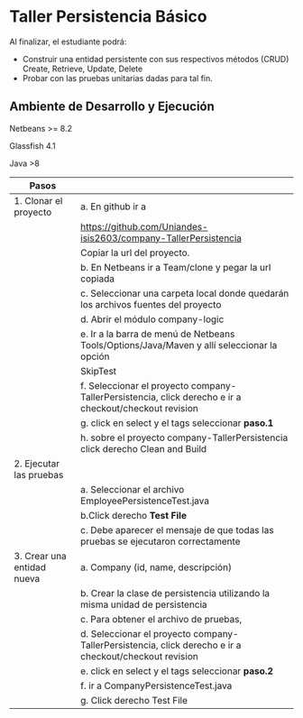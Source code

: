 # Taller Persistencia Básico

Al finalizar, el estudiante podrá:

* Construir una entidad persistente con sus respectivos métodos (CRUD) Create,
Retrieve, Update, Delete
* Probar con las pruebas unitarias dadas para tal fin.

## Ambiente de Desarrollo y Ejecución

Netbeans >= 8.2

Glassfish 4.1

Java >8


|Pasos| |
|----|---|
|1. Clonar el proyecto| a. En github ir a |
| |https://github.com/Uniandes-isis2603/company-TallerPersistencia|
| |Copiar la url del proyecto.|
| |b. En Netbeans ir a Team/clone y pegar la url copiada|
| |c. Seleccionar una carpeta local donde quedarán los archivos fuentes del proyecto|
| |d. Abrir el módulo company-logic|
| |e. Ir a la barra de menú de Netbeans Tools/Options/Java/Maven y allí seleccionar la opción
| |   SkipTest
| |f. Seleccionar el proyecto company-TallerPersistencia, click derecho e ir a checkout/checkout revision
| |g. click en select y el tags seleccionar **paso.1**
| |h. sobre el proyecto company-TallerPersistencia click derecho Clean and Build
|2. Ejecutar las pruebas| |
||a. Seleccionar el archivo EmployeePersistenceTest.java|
||b.Click derecho **Test File**  |
||c. Debe aparecer el mensaje de que todas las pruebas se ejecutaron correctamente|
|3. Crear una entidad nueva| a. Company (id, name, descripción)|
| |b. Crear la clase de persistencia utilizando la misma unidad de persistencia|
| |c. Para obtener el archivo de pruebas, 
| |d. Seleccionar el proyecto company-TallerPersistencia, click derecho e ir a checkout/checkout revision
| |e. click en select y el tags seleccionar **paso.2**
| |f. ir a CompanyPersistenceTest.java|
| |g. Click derecho Test File |
